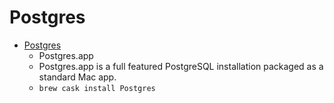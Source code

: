 # Postgres
- [Postgres](https://postgresapp.com/)
  -  Postgres.app
  - Postgres.app is a full featured PostgreSQL installation packaged as a standard Mac app.
  - `brew cask install Postgres`

